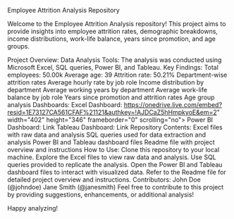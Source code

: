 Employee Attrition Analysis Repository

Welcome to the Employee Attrition Analysis repository! This project aims to provide insights into employee attrition rates, demographic breakdowns, income distributions, work-life balance, years since promotion, and age groups.

Project Overview:
Data Analysis Tools: The analysis was conducted using Microsoft Excel, SQL queries, Power BI, and Tableau.
Key Findings:
Total employees: 50.00k
Average age: 39
Attrition rate: 50.21%
Department-wise attrition rates
Average hourly rate by job role
Income distribution by department
Average working years by department
Average work-life balance by job role
Years since promotion and attrition rates
Age group analysis
Dashboards:
Excel Dashboard: https://onedrive.live.com/embed?resid=1E73127CA561CFAF%21121&authkey=!AJDCaZ5hHmpkyoE&em=2" width="402" height="346" frameborder="0" scrolling="no"></iframe>
Power BI Dashboard: Link
Tableau Dashboard: Link
Repository Contents:
Excel files with raw data and analysis
SQL queries used for data extraction and analysis
Power BI and Tableau dashboard files
Readme file with project overview and instructions
How to Use:
Clone this repository to your local machine.
Explore the Excel files to view raw data and analysis.
Use SQL queries provided to replicate the analysis.
Open the Power BI and Tableau dashboard files to interact with visualized data.
Refer to the Readme file for detailed project overview and instructions.
Contributors:
John Doe (@johndoe)
Jane Smith (@janesmith)
Feel free to contribute to this project by providing suggestions, enhancements, or additional analysis!

Happy analyzing!
